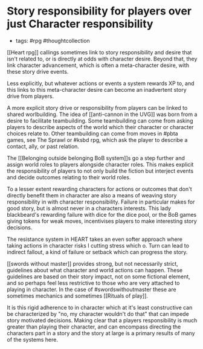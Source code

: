 # Story responsibility for players over just Character responsibility
- tags: #rpg #thoughtcollection

[[Heart rpg]] callings sometimes link to story responsibility and desire that isn't related to, or is directly at odds with character desire. Beyond that, they link character advancement, which is often a meta-character desire, with these story drive events.

Less explicitly, but whatever actions or events a system rewards XP to, and this links to this meta-character desire can become an inadvertent story drive from players.

  
A more explicit story drive or responsibility from players can be linked to shared worlbuilding. The idea of [[anti-cannon in the UVG]]  was born from a desire to facilitate teambuilding. Some teambuilding can come from asking players to describe aspects of the world which their character or character choices relate to. Other teambuilding can come from moves in #pbta games, see The Sprawl or #ksbd rpg, which ask the player to describe a contact, ally, or past relation. 

  

The [[Belonging outside belonging BoB system]]s  go a step further and assign world roles to players alongside character roles. This makes explicit the responsibility of players to not only build the fiction but interject events and decide outcomes relating to their world roles.

To a lesser extent rewarding characters for actions or outcomes that don't directly benefit them in character are also a means of weaving story responsibility in with character responsibility. Failure in particular makes for good story, but is almost never in a characters interests. This lady blackbeard's rewarding failure with dice for the dice pool, or the BoB games giving tokens for weak moves, incentivises players to make interesting story decisions.

  

The resistance system in HEART takes an even softer approach where taking actions in character risks I cutting stress which o. Turn can lead to indirect fallout, a kind of failure or setback which can progress the story.

  

[[swords without master]] provides strong, but not necessarily strict, guidelines about what character and world actions can happen. These guidelines are based on their story impact, not on some fictional element, and so perhaps feel less restrictive to those who are very attached to playing in character. In the case of #swordswithoutmaster these are sometimes mechanics and sometimes [[Rituals of play]].

It is this rigid adherence to in character which at it's least constructive can be characterized by "no, my character wouldn't do that" that can impede story motivated decisions. Making clear that a players responsibility is much greater than playing their character, and can encompass directing the characters part in a story and the story at large is a primary results of many of the systems here.